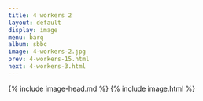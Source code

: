 ```yaml
---
title: 4 workers 2
layout: default
display: image
menu: barq
album: sbbc
image: 4-workers-2.jpg
prev: 4-workers-15.html
next: 4-workers-3.html
---
```

{% include image-head.md %}
{% include image.html %}